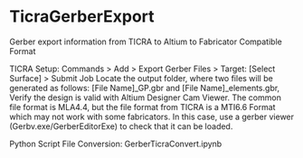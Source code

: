 # TicraGerberExport
Gerber export information from TICRA to Altium to Fabricator Compatible Format

TICRA Setup: Commands > Add > Export Gerber Files > Target: [Select Surface] > Submit Job
Locate the output folder, where two files will be generated as follows: [File Name]_GP.gbr and [File Name]_elements.gbr, Verify the design is valid with Altium Designer Cam Viewer. The common file format is MLA4.4, but the file format from TICRA is a MTI6.6 Format which may not work with some fabricators. In this case, use a gerber viewer (Gerbv.exe/GerberEditorExe) to check that it can be loaded.

Python Script File Conversion: GerberTicraConvert.ipynb
